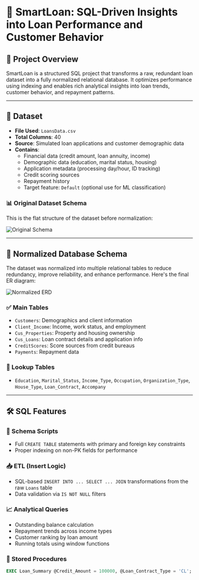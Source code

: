 # 💼 SmartLoan: SQL-Driven Insights into Loan Performance and Customer Behavior

## 📌 Project Overview

SmartLoan is a structured SQL project that transforms a raw, redundant loan dataset into a fully normalized relational database. It optimizes performance using indexing and enables rich analytical insights into loan trends, customer behavior, and repayment patterns.

---

## 📂 Dataset

- **File Used**: `LoansData.csv`
- **Total Columns**: 40
- **Source**: Simulated loan applications and customer demographic data
- **Contains**:
  - Financial data (credit amount, loan annuity, income)
  - Demographic data (education, marital status, housing)
  - Application metadata (processing day/hour, ID tracking)
  - Credit scoring sources
  - Repayment history
  - Target feature: `Default` (optional use for ML classification)

### 📊 Original Dataset Schema

This is the flat structure of the dataset before normalization:

![Original Schema](images/Loans.jpg)

---

## 🧱 Normalized Database Schema

The dataset was normalized into multiple relational tables to reduce redundancy, improve reliability, and enhance performance. Here's the final ER diagram:

![Normalized ERD](images/Normalised.jpg)

### ✅ Main Tables

- `Customers`: Demographics and client information
- `Client_Income`: Income, work status, and employment
- `Cus_Properties`: Property and housing ownership
- `Cus_Loans`: Loan contract details and application info
- `CreditScores`: Score sources from credit bureaus
- `Payments`: Repayment data

### 🔁 Lookup Tables

- `Education`, `Marital_Status`, `Income_Type`, `Occupation`, `Organization_Type`, `House_Type`, `Loan_Contract`, `Accompany`

---

## 🛠️ SQL Features

### 🧮 Schema Scripts
- Full `CREATE TABLE` statements with primary and foreign key constraints
- Proper indexing on non-PK fields for performance

### 📥 ETL (Insert Logic)
- SQL-based `INSERT INTO ... SELECT ... JOIN` transformations from the raw `Loans` table
- Data validation via `IS NOT NULL` filters

### 📈 Analytical Queries
- Outstanding balance calculation
- Repayment trends across income types
- Customer ranking by loan amount
- Running totals using window functions

### 🧠 Stored Procedures
```sql
EXEC Loan_Summary @Credit_Amount = 100000, @Loan_Contract_Type = 'CL';
